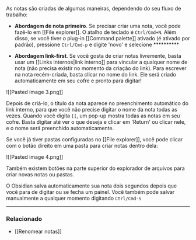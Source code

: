 As notas são criadas de algumas maneiras, dependendo do seu fluxo de trabalho:

- **Abordagem de nota primeiro**. Se precisar criar uma nota, você pode fazê-lo em [[File explorer]]. O atalho de teclado é `Ctrl/Cmd+N`. Além disso, se você tiver o plug-in [[Command palette]] ativado (é ativado por padrão), pressione `Ctrl/Cmd-p` e digite 'novo' e selecione **********

- **Abordagem link-first**. Se você gosta de criar notas livremente, basta usar um [[Links internos|link interno]] para vincular a qualquer nome de nota (não precisa existir no momento da criação do link). Para escrever na nota recém-criada, basta clicar no nome do link. Ele será criado automaticamente em seu cofre e pronto para digitar!

![[Pasted image 3.png]]

Depois de criá-lo, o título da nota aparece no preenchimento automático do link interno, para que você não precise digitar o nome da nota todas as vezes. Quando você digita `[[`, um pop-up mostra todas as notas em seu cofre. Basta digitar até ver o que deseja e clicar em 'Return' ou clicar nele, e o nome será preenchido automaticamente.

Se você já tiver pastas configuradas no [[File explorer]], você pode clicar com o botão direito em uma pasta para criar notas dentro dela:

![[Pasted image 4.png]]

Também existem botões na parte superior do explorador de arquivos para criar novas notas ou pastas.

O Obsidian salva automaticamente sua nota dois segundos depois que você para de digitar ou se fecha um painel. Você também pode salvar manualmente a qualquer momento digitando `Ctrl/Cmd-S`

---

### Relacionado

- [[Renomear notas]]